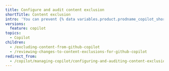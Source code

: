 ```yaml
---
title: Configure and audit content exclusion
shortTitle: Content exclusion
intro: 'You can prevent {% data variables.product.prodname_copilot_short %} from accessing certain content, and review any changes to these settings.'
versions:
  feature: copilot
topics:
  - Copilot
children:
  - /excluding-content-from-github-copilot
  - /reviewing-changes-to-content-exclusions-for-github-copilot
redirect_from:
  - /copilot/managing-copilot/configuring-and-auditing-content-exclusion
---
```


